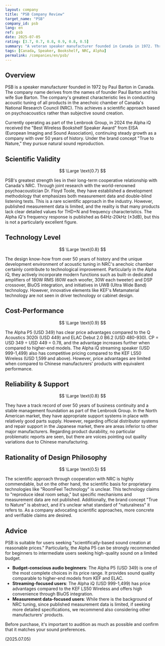 ```yaml
---
layout: company
title: "PSB Company Review"
target_name: "PSB"
company_id: psb
lang: en
ref: psb
date: 2025-07-05
rating: [3.7, 0.7, 0.8, 0.9, 0.8, 0.5]
summary: "A veteran speaker manufacturer founded in Canada in 1972. Through founder Paul Barton's design philosophy and cooperation with the National Research Council (NRC), they have built a reputation for acoustic design based on scientific evidence. The overwhelming cost-performance of the Alpha P5 is noteworthy, but compared to other companies, there are areas where they fall behind in technological innovation and brand power. While their development stance in close cooperation with Canadian acoustic research institutions is commendable, their overall competitiveness can be said to be moderate."
tags: [Canada, Speaker, Bookshelf, NRC, Alpha]
permalink: /companies/en/psb/
---
```


## Overview

PSB is a speaker manufacturer founded in 1972 by Paul Barton in Canada. The company name derives from the names of founder Paul Barton and his wife Sue Barton. The company's greatest characteristic lies in conducting acoustic tuning of all products in the anechoic chamber of Canada's National Research Council (NRC). This achieves a scientific approach based on psychoacoustics rather than subjective sound creation.

Currently operating as part of the Lenbrook Group, in 2024 the Alpha iQ received the "Best Wireless Bookshelf Speaker Award" from EISA (European Imaging and Sound Association), continuing steady growth as a company with over 50 years of history. Under the brand concept "True to Nature," they pursue natural sound reproduction.

## Scientific Validity

$$ \Large \text{0.7} $$

PSB's greatest strength lies in their long-term cooperative relationship with Canada's NRC. Through joint research with the world-renowned psychoacoustician Dr. Floyd Toole, they have established a development methodology that emphasizes both measurement data and double-blind listening tests. This is a rare scientific approach in the industry. However, published measurement data is limited, and the reality is that many products lack clear detailed values for THD+N and frequency characteristics. The Alpha iQ's frequency response is published as 64Hz-20kHz (±3dB), but this is not a particularly excellent figure.

## Technology Level

$$ \Large \text{0.8} $$

The design know-how from over 50 years of history and the unique development environment of acoustic tuning in NRC's anechoic chamber certainly contribute to technological improvement. Particularly in the Alpha iQ, they actively incorporate modern functions such as built-in dedicated amplifiers of 180W RMS (60W each woofer, 30W each tweeter) and DSP crossover, BluOS integration, and initiatives in UWB (Ultra Wide Band) technology. However, innovative elements like KEF's Metamaterial technology are not seen in driver technology or cabinet design.

## Cost-Performance

$$ \Large \text{0.9} $$

The Alpha P5 (USD 349) has clear price advantages compared to the Q Acoustics 3020i (USD 449) and ELAC Debut 2.0 B6.2 (USD 480-930). CP = USD 349 ÷ USD 449 = 0.78, and the advantage increases further when compared to higher-end models. The Alpha iQ streaming speaker (USD 999-1,499) also has competitive pricing compared to the KEF LS50 Wireless (USD 1,599 and above). However, price advantages are limited when compared to Chinese manufacturers' products with equivalent performance.

## Reliability & Support

$$ \Large \text{0.8} $$

They have a track record of over 50 years of business continuity and a stable management foundation as part of the Lenbrook Group. In the North American market, they have appropriate support systems in place with relatively good parts supply. However, regarding official distributor systems and repair support in the Japanese market, there are areas inferior to other major manufacturers. Regarding product durability, no particular problematic reports are seen, but there are voices pointing out quality variations due to Chinese manufacturing.

## Rationality of Design Philosophy

$$ \Large \text{0.5} $$

The scientific approach through cooperation with NRC is highly commendable, but on the other hand, the scientific basis for proprietary technologies like "RoomFeel Technology" is unclear. This technology claims to "reproduce ideal room setup," but specific mechanisms and measurement data are not published. Additionally, the brand concept "True to Nature" is abstract, and it's unclear what standard of "naturalness" it refers to. As a company advocating scientific approaches, more concrete and verifiable claims are desired.

## Advice

PSB is suitable for users seeking "scientifically-based sound creation at reasonable prices." Particularly, the Alpha P5 can be strongly recommended for beginners to intermediate users seeking high-quality sound on a limited budget.

- **Budget-conscious audio beginners**: The Alpha P5 (USD 349) is one of the most complete choices in its price range. It provides sound quality comparable to higher-end models from KEF and ELAC.
- **Streaming-focused users**: The Alpha iQ (USD 999-1,499) has price advantages compared to the KEF LS50 Wireless and offers high convenience through BluOS integration.
- **Measurement data-focused users**: While there is the background of NRC tuning, since published measurement data is limited, if seeking more detailed specifications, we recommend also considering other manufacturers' products.

Before purchase, it's important to audition as much as possible and confirm that it matches your sound preferences.

(2025.07.05)